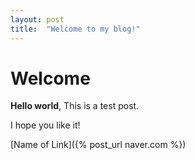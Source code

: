 ```yaml
---
layout: post
title:  "Welcome to my blog!"
---
```


# Welcome

**Hello world**, This is a test post.

I hope you like it!

[Name of Link]({% post_url naver.com %})
